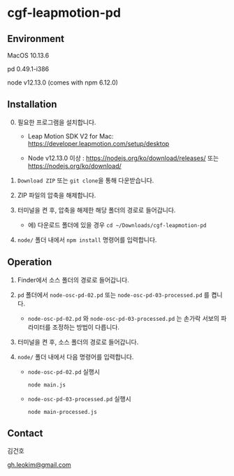 # cgf-leapmotion-pd

## Environment

MacOS 10.13.6

pd 0.49.1-i386

node v12.13.0 (comes with npm 6.12.0)


## Installation

0. 필요한 프로그램을 설치합니다.

    - Leap Motion SDK V2 for Mac: https://developer.leapmotion.com/setup/desktop

    - Node v12.13.0 이상 : https://nodejs.org/ko/download/releases/ 또는 https://nodejs.org/ko/download/

1. `Download ZIP` 또는 `git clone`을 통해 다운받습니다.

2. ZIP 파일의 압축을 해제합니다.

3. 터미널을 켠 후, 압축을 해제한 해당 폴더의 경로로 들어갑니다.

    - 에) 다운로드 폴더에 있을 경우 `cd ~/Downloads/cgf-leapmotion-pd`

4. `node/` 폴더 내에서 `npm install` 명령어를 입력합니다.


## Operation

1. Finder에서 소스 폴더의 경로로 들어갑니다.

2. `pd` 폴더에서 `node-osc-pd-02.pd` 또는 `node-osc-pd-03-processed.pd` 를 켭니다.

    - `node-osc-pd-02.pd` 와 `node-osc-pd-03-processed.pd` 는 손가락 서보의 파라미터를 조정하는 방법이 다릅니다.

3. 터미널을 켠 후, 소스 폴더의 경로로 들어갑니다.

4. `node/` 폴더 내에서 다음 명령어를 입력합니다.

    - `node-osc-pd-02.pd` 실행시
        
        `node main.js`

    - `node-osc-pd-03-processed.pd` 실행시

        `node main-processed.js`


## Contact

김건호

gh.leokim@gmail.com